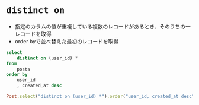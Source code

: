 # `distinct on`
- 指定のカラムの値が重複している複数のレコードがあるとき、そのうちの一レコードを取得
- order byで並べ替えた最初のレコードを取得

```sql
select
    distinct on (user_id) *
from
    posts
order by
    user_id
    , created_at desc
```

```ruby
Post.select("distinct on (user_id) *").order("user_id, created_at desc")
```
